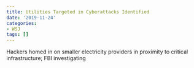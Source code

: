 ```yaml
---
title: Utilities Targeted in Cyberattacks Identified
date: '2019-11-24'
categories:
- WSJ
tags: []
---
```

Hackers homed in on smaller electricity providers in proximity to critical infrastructure; FBI investigating
